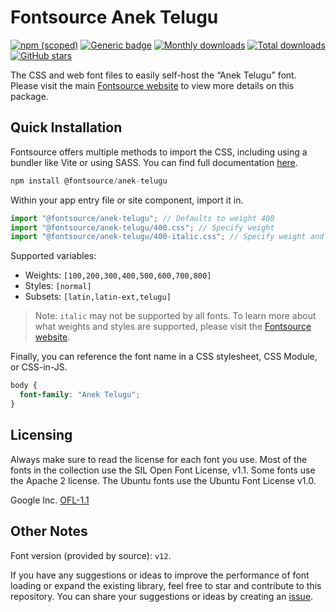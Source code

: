 # Fontsource Anek Telugu

[![npm (scoped)](https://img.shields.io/npm/v/@fontsource/anek-telugu?color=brightgreen)](https://www.npmjs.com/package/@fontsource/anek-telugu) [![Generic badge](https://img.shields.io/badge/fontsource-passing-brightgreen)](https://github.com/fontsource/fontsource) [![Monthly downloads](https://badgen.net/npm/dm/@fontsource/anek-telugu)](https://github.com/fontsource/fontsource) [![Total downloads](https://badgen.net/npm/dt/@fontsource/anek-telugu)](https://github.com/fontsource/fontsource) [![GitHub stars](https://img.shields.io/github/stars/fontsource/fontsource.svg?style=social&label=Star)](https://github.com/fontsource/fontsource/stargazers)

The CSS and web font files to easily self-host the “Anek Telugu” font. Please visit the main [Fontsource website](https://fontsource.org/fonts/anek-telugu) to view more details on this package.

## Quick Installation

Fontsource offers multiple methods to import the CSS, including using a bundler like Vite or using SASS. You can find full documentation [here](https://fontsource.org/docs/getting-started/introduction).

```javascript
npm install @fontsource/anek-telugu
```

Within your app entry file or site component, import it in.

```javascript
import "@fontsource/anek-telugu"; // Defaults to weight 400
import "@fontsource/anek-telugu/400.css"; // Specify weight
import "@fontsource/anek-telugu/400-italic.css"; // Specify weight and style
```

Supported variables:
- Weights: `[100,200,300,400,500,600,700,800]`
- Styles: `[normal]`
- Subsets: `[latin,latin-ext,telugu]`

> Note: `italic` may not be supported by all fonts. To learn more about what weights and styles are supported, please visit the [Fontsource website](https://fontsource.org/fonts/anek-telugu).

Finally, you can reference the font name in a CSS stylesheet, CSS Module, or CSS-in-JS.

```css
body {
  font-family: "Anek Telugu";
}
```

## Licensing
Always make sure to read the license for each font you use. Most of the fonts in the collection use the SIL Open Font License, v1.1. Some fonts use the Apache 2 license. The Ubuntu fonts use the Ubuntu Font License v1.0.

Google Inc.
[OFL-1.1](http://scripts.sil.org/OFL)

## Other Notes
Font version (provided by source): `v12`.

If you have any suggestions or ideas to improve the performance of font loading or expand the existing library, feel free to star and contribute to this repository. You can share your suggestions or ideas by creating an [issue](https://github.com/fontsource/fontsource/issues).